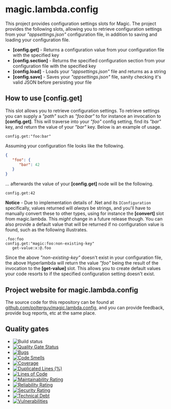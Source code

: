 
# magic.lambda.config

This project provides configuration settings slots for Magic. The project provides the following
slots, allowing you to retrieve configuration settings from your _"appsettings.json"_ configuration file,
in addition to saving and loading your configuration file.

* __[config.get]__ - Returns a configuration value from your configuration file with the specified key
* __[config.section]__ - Returns the specified configuration section from your configuration file with the specified key
* __[config.load]__ - Loads your _"appsettings.json"_ file and returns as a string
* __[config.save]__ - Saves your _"appsettings.json"_ file, sanity checking it's valid JSON before persisting your file

## How to use [config.get]

This slot allows you to retrieve configuration settings. To retrieve settings you can supply a
_"path"_ such as _"foo:bar"_ to for instance an invocation to **[config.get]**. This will traverse into
your _"foo"_ config setting, find its _"bar"_ key, and return the value of your _"bar"_ key. Below is
an example of usage.

```
config.get:"foo:bar"
```

Assuming your configuration file looks like the following.

```json
{
   "foo": {
      "bar": 42
   }
}
```

... afterwards the value of your __[config.get]__ node will be the following.

```
config.get:42
```

**Notice** - Due to implementation details of .Net and its `IConfiguration` specifically, values
returned will _always_ be strings, and you'll have to manually convert these to other types, using for
instance the **[convert]** slot from magic.lambda. This _might_ change in a future release though.
You can also provide a default value that will be returned if no configuration value is found, such
as the following illustrates.

```
.foo:foo
config.get:"magic:foo:non-existing-key"
   get-value:x:@.foo
```

Since the above _"non-existing-key"_ doesn't exist in your configuration file, the above Hyperlambda will
return the value _"foo"_ being the result of the invocation to the **[get-value]** slot. This allows you
to create default values your code resorts to if the specified configuration setting doesn't exist.

## Project website for magic.lambda.config

The source code for this repository can be found at [github.com/polterguy/magic.lambda.config](https://github.com/polterguy/magic.lambda.config), and you can provide feedback, provide bug reports, etc at the same place.

## Quality gates

- ![Build status](https://github.com/polterguy/magic.lambda.config/actions/workflows/build.yaml/badge.svg)
- [![Quality Gate Status](https://sonarcloud.io/api/project_badges/measure?project=polterguy_magic.lambda.config&metric=alert_status)](https://sonarcloud.io/dashboard?id=polterguy_magic.lambda.config)
- [![Bugs](https://sonarcloud.io/api/project_badges/measure?project=polterguy_magic.lambda.config&metric=bugs)](https://sonarcloud.io/dashboard?id=polterguy_magic.lambda.config)
- [![Code Smells](https://sonarcloud.io/api/project_badges/measure?project=polterguy_magic.lambda.config&metric=code_smells)](https://sonarcloud.io/dashboard?id=polterguy_magic.lambda.config)
- [![Coverage](https://sonarcloud.io/api/project_badges/measure?project=polterguy_magic.lambda.config&metric=coverage)](https://sonarcloud.io/dashboard?id=polterguy_magic.lambda.config)
- [![Duplicated Lines (%)](https://sonarcloud.io/api/project_badges/measure?project=polterguy_magic.lambda.config&metric=duplicated_lines_density)](https://sonarcloud.io/dashboard?id=polterguy_magic.lambda.config)
- [![Lines of Code](https://sonarcloud.io/api/project_badges/measure?project=polterguy_magic.lambda.config&metric=ncloc)](https://sonarcloud.io/dashboard?id=polterguy_magic.lambda.config)
- [![Maintainability Rating](https://sonarcloud.io/api/project_badges/measure?project=polterguy_magic.lambda.config&metric=sqale_rating)](https://sonarcloud.io/dashboard?id=polterguy_magic.lambda.config)
- [![Reliability Rating](https://sonarcloud.io/api/project_badges/measure?project=polterguy_magic.lambda.config&metric=reliability_rating)](https://sonarcloud.io/dashboard?id=polterguy_magic.lambda.config)
- [![Security Rating](https://sonarcloud.io/api/project_badges/measure?project=polterguy_magic.lambda.config&metric=security_rating)](https://sonarcloud.io/dashboard?id=polterguy_magic.lambda.config)
- [![Technical Debt](https://sonarcloud.io/api/project_badges/measure?project=polterguy_magic.lambda.config&metric=sqale_index)](https://sonarcloud.io/dashboard?id=polterguy_magic.lambda.config)
- [![Vulnerabilities](https://sonarcloud.io/api/project_badges/measure?project=polterguy_magic.lambda.config&metric=vulnerabilities)](https://sonarcloud.io/dashboard?id=polterguy_magic.lambda.config)
